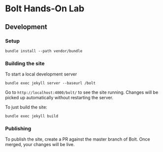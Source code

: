 # Bolt Hands-On Lab

## Development

### Setup

```
bundle install --path vendor/bundle
```

### Building the site

To start a local development server
```
bundle exec jekyll server --baseurl /bolt
```

Go to `http://localhost:4000/bolt/` to see the site running. Changes will be picked up automatically without restarting the server.

To just build the site:
```
bundle exec jekyll build
```

### Publishing

To publish the site, create a PR against the master branch of Bolt. Once merged, your changes will be live.
